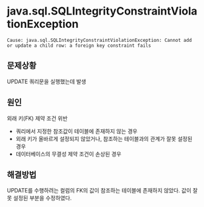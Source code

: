 # java.sql.SQLIntegrityConstraintViolationException
```
Cause: java.sql.SQLIntegrityConstraintViolationException: Cannot add or update a child row: a foreign key constraint fails
```
## 문제상황
UPDATE 쿼리문을 실행했는데 발생

## 원인
외래 키(FK) 제약 조건 위반
- 쿼리에서 지정한 참조값이 테이블에 존재하지 않는 경우
- 외래 키가 올바르게 설정되지 않았거나, 참조하는 테이블과의 관계가 잘못 설정된 경우
- 데이터베이스의 무결성 제약 조건이 손상된 경우

## 해결방법
UPDATE를 수행하려는 컬럼의 FK의 값이 참조하는 테이블에 존재하지 않았다.
값이 잘못 설정된 부분을 수정하였다.
